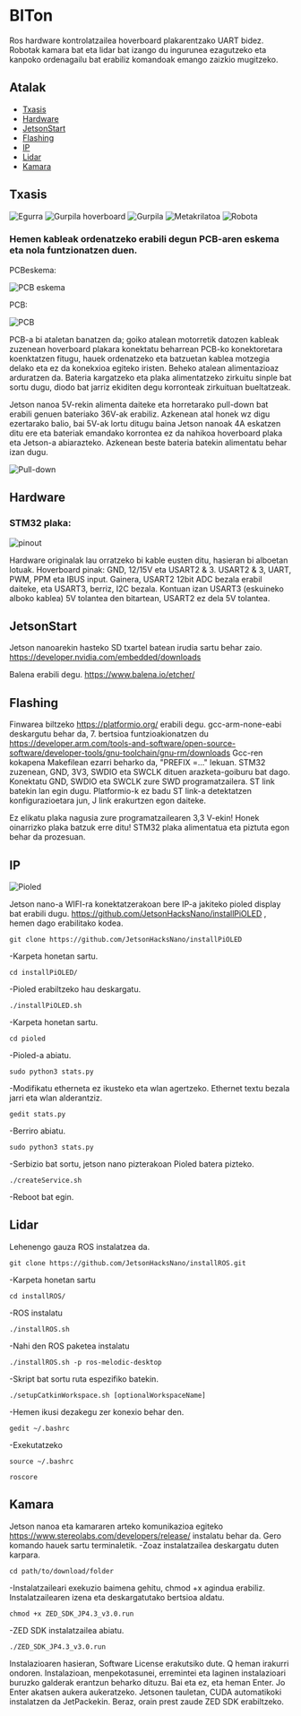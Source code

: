 # BITon
Ros hardware kontrolatzailea hoverboard plakarentzako UART bidez. 
Robotak kamara bat eta lidar bat izango du ingurunea ezagutzeko eta kanpoko ordenagailu bat erabiliz komandoak emango zaizkio mugitzeko.
## Atalak

* [Txasis](#txasis)
* [Hardware](#hardware)
* [JetsonStart](#jetsonstart)
* [Flashing](#flashing)
* [IP](#ip)
* [Lidar](#lidar)
* [Kamara](#kamara)


## Txasis
![Egurra](https://user-images.githubusercontent.com/99752283/154231856-d20924fc-0dbc-4cbd-bd84-b1373454c1da.PNG)
![Gurpila hoverboard](https://user-images.githubusercontent.com/99752283/154232087-930d0fa6-29e8-4687-a9d9-4166f45c7fa1.PNG)
![Gurpila](https://user-images.githubusercontent.com/99752283/154233297-fea1f2e9-36af-4aef-a730-67772f04ec86.PNG)
![Metakrilatoa](https://user-images.githubusercontent.com/99752283/154233471-c455281d-9527-4545-adc9-ffb7c597948a.PNG)
![Robota](https://user-images.githubusercontent.com/99752283/154233670-c475ba0d-8dbd-4090-8e8c-694bd47d8e22.PNG)



### Hemen kableak ordenatzeko erabili degun PCB-aren eskema eta nola funtzionatzen duen.

PCBeskema:

![PCB eskema](https://user-images.githubusercontent.com/99752283/154231522-c72b7809-1786-4c93-98e6-59d52ae0ebb5.PNG)

PCB:

![PCB](https://user-images.githubusercontent.com/99752283/154231534-cd52d2bc-cb8e-41f7-94ff-5f9593933d78.PNG)


PCB-a bi ataletan banatzen da; goiko atalean motorretik datozen kableak zuzenean hoverboard plakara konektatu beharrean PCB-ko konektoretara koenktatzen fitugu, hauek ordenatzeko eta batzuetan kablea motzegia delako eta ez da konekxioa egiteko iristen. Beheko atalean alimentazioaz arduratzen da. Bateria kargatzeko eta plaka alimentatzeko zirkuitu sinple bat sortu dugu, diodo bat jarriz ekiditen degu korronteak zirkuituan bueltatzeak.

Jetson nanoa 5V-rekin alimenta daiteke eta horretarako pull-down bat erabili genuen bateriako 36V-ak erabiliz. Azkenean atal honek wz digu ezertarako balio, bai 5V-ak lortu ditugu baina Jetson nanoak 4A eskatzen ditu ere eta bateriak emandako korrontea ez da nahikoa hoverboard plaka eta Jetson-a abiarazteko. Azkenean beste bateria batekin alimentatu behar izan dugu.

![Pull-down](https://user-images.githubusercontent.com/99752283/154233854-fd1c8600-6893-400b-955d-3c0f662eff25.PNG)


## Hardware
### STM32 plaka:

![pinout](https://user-images.githubusercontent.com/99752283/154119568-9e194712-77e9-4167-9c38-01d6bcdfd503.png)



Hardware originalak lau orratzeko bi kable eusten ditu, hasieran bi alboetan lotuak. Hoverboard pinak: GND, 12/15V eta USART2 & 3. USART2 & 3, UART, PWM, PPM eta IBUS input. Gainera, USART2 12bit ADC bezala erabil daiteke, eta USART3, berriz, I2C bezala. Kontuan izan USART3 (eskuineko alboko kablea) 5V tolantea den bitartean, USART2 ez dela 5V tolantea.

## JetsonStart
Jetson nanoarekin hasteko SD txartel batean irudia sartu behar zaio.
https://developer.nvidia.com/embedded/downloads

Balena erabili degu.
https://www.balena.io/etcher/



## Flashing
Finwarea biltzeko https://platformio.org/ erabili degu.
gcc-arm-none-eabi deskargutu behar da, 7. bertsioa funtzioakionatzen du https://developer.arm.com/tools-and-software/open-source-software/developer-tools/gnu-toolchain/gnu-rm/downloads
Gcc-ren kokapena Makefilean ezarri beharko da, "PREFIX =..." lekuan.
STM32 zuzenean, GND, 3V3, SWDIO eta SWCLK dituen arazketa-goiburu bat dago. Konektatu GND, SWDIO eta SWCLK zure SWD programatzailera. ST link batekin lan egin dugu. Platformio-k ez badu ST link-a detektatzen konfigurazioetara jun, J link erakurtzen egon daiteke.

Ez elikatu plaka nagusia zure programatzailearen 3,3 V-ekin! Honek oinarrizko plaka batzuk erre ditu!
STM32 plaka alimentatua eta piztuta egon behar da prozesuan.

## IP

![Pioled](https://user-images.githubusercontent.com/99752283/154234191-716f829e-ae03-4d2b-a46c-8b8991947d56.PNG)


Jetson nano-a WIFI-ra konektatzerakoan bere IP-a jakiteko pioled display bat erabili dugu. https://github.com/JetsonHacksNano/installPiOLED , hemen dago erabilitako kodea.
```
git clone https://github.com/JetsonHacksNano/installPiOLED
```
-Karpeta honetan sartu.
```
cd installPiOLED/
```
-Pioled erabiltzeko hau deskargatu.
```
./installPiOLED.sh
```
-Karpeta honetan sartu.
```
cd pioled
```
-Pioled-a abiatu.
```
sudo python3 stats.py
```
-Modifikatu etherneta ez ikusteko eta wlan agertzeko. Ethernet textu bezala jarri eta wlan alderantziz.
```
gedit stats.py
```
-Berriro abiatu.
```
sudo python3 stats.py
```
-Serbizio bat sortu, jetson nano pizterakoan Pioled batera pizteko.
```
./createService.sh
```
-Reboot bat egin.


## Lidar
Lehenengo gauza ROS instalatzea da.
```
git clone https://github.com/JetsonHacksNano/installROS.git
```
-Karpeta honetan sartu
```
cd installROS/
```
-ROS instalatu
```
./installROS.sh
```
-Nahi den ROS paketea instalatu
```
./installROS.sh -p ros-melodic-desktop
```
-Skript bat sortu ruta espezifiko batekin.
```
./setupCatkinWorkspace.sh [optionalWorkspaceName]
```
-Hemen ikusi dezakegu zer konexio behar den.
```
gedit ~/.bashrc
```
-Exekutatzeko
```
source ~/.bashrc
```
```
roscore
```

## Kamara
Jetson nanoa eta kamararen arteko komunikazioa egiteko https://www.stereolabs.com/developers/release/ instalatu behar da. Gero komando hauek sartu terminaletik.
-Zoaz instalatzailea deskargatu duten karpara.
```
cd path/to/download/folder
```
-Instalatzaileari exekuzio baimena gehitu, chmod +x agindua erabiliz. Instalatzailearen izena eta deskargatutako bertsioa aldatu.
```
chmod +x ZED_SDK_JP4.3_v3.0.run
```
-ZED SDK instalatzailea abiatu.
```
./ZED_SDK_JP4.3_v3.0.run
```
Instalazioaren hasieran, Software License erakutsiko dute. Q heman irakurri ondoren.
Instalazioan, menpekotasunei, erremintei eta laginen instalazioari buruzko galderak erantzun beharko dituzu. Bai eta ez, eta heman Enter. Jo Enter akatsen aukera aukeratzeko.
Jetsonen tauletan, CUDA automatikoki instalatzen da JetPackekin. Beraz, orain prest zaude ZED SDK erabiltzeko.


## 



